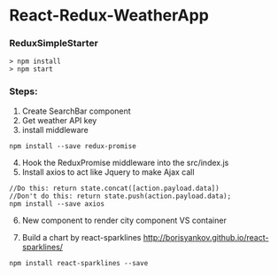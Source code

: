 # React-Redux-WeatherApp

### ReduxSimpleStarter

```
> npm install
> npm start
```
### Steps:
1) Create SearchBar component
2) Get weather API key
3) install middleware
```
npm install --save redux-promise
```
4) Hook the ReduxPromise middleware into the src/index.js
5) Install axios to act like Jquery to make Ajax call
```
//Do this: return state.concat([action.payload.data])
//Don't do this: return state.push(action.payload.data);
npm install --save axios
```
6) New component to render city
component VS container

7) Build a chart by react-sparklines
http://borisyankov.github.io/react-sparklines/

```
npm install react-sparklines --save
```
